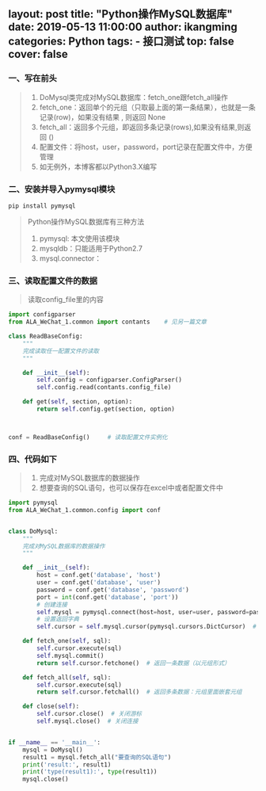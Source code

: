 layout: post
title: "Python操作MySQL数据库"
date: 2019-05-13 11:00:00
author: ikangming
categories: Python
tags: 
    - 接口测试
top: false
cover: false
---
###  一、写在前头
> 1. DoMysql类完成对MySQL数据库：fetch_one跟fetch_all操作
> 2. fetch_one：返回单个的元组（只取最上面的第一条结果），也就是一条记录(row)，如果没有结果 , 则返回 None
> 3. fetch_all：返回多个元组，即返回多条记录(rows),如果没有结果,则返回 ()
> 4. 配置文件：将host，user，password，port记录在配置文件中，方便管理
> 5. 如无例外，本博客都以Python3.X编写

### 二、安装并导入pymysql模块
`pip install pymysql`
> Python操作MySQL数据库有三种方法
> 1. pymysql: 本文使用该模块
> 2. mysqldb：只能适用于Python2.7
> 3. mysql.connector：

### 三、读取配置文件的数据
> 读取config_file里的内容

``` python
import configparser
from ALA_WeChat_1.common import contants	# 见另一篇文章

class ReadBaseConfig:
    """
    完成读取任一配置文件的读取
    """

    def __init__(self):
        self.config = configparser.ConfigParser()
        self.config.read(contants.config_file)

    def get(self, section, option):
        return self.config.get(section, option)



conf = ReadBaseConfig()     # 读取配置文件实例化
```

### 四、代码如下
> 1. 完成对MySQL数据库的数据操作
> 2. 想要查询的SQL语句，也可以保存在excel中或者配置文件中

``` python
import pymysql
from ALA_WeChat_1.common.config import conf


class DoMysql:
    """
    完成对MySQL数据库的数据操作
    """

    def __init__(self):
        host = conf.get('database', 'host')
        user = conf.get('database', 'user')
        password = conf.get('database', 'password')
        port = int(conf.get('database', 'port'))
        # 创建连接
        self.mysql = pymysql.connect(host=host, user=user, password=password, port=port, charset='utf8')
        # 设置返回字典
        self.cursor = self.mysql.cursor(pymysql.cursors.DictCursor)  # 创建游标

    def fetch_one(self, sql):
        self.cursor.execute(sql)
        self.mysql.commit()
        return self.cursor.fetchone()  # 返回一条数据（以元组形式）

    def fetch_all(self, sql):
        self.cursor.execute(sql)
        return self.cursor.fetchall()  # 返回多条数据：元组里面嵌套元组

    def close(self):
        self.cursor.close()  # 关闭游标
        self.mysql.close()  # 关闭连接


if __name__ == '__main__':
    mysql = DoMysql()
    result1 = mysql.fetch_all("要查询的SQL语句")
    print('result:', result1)
    print('type(result1):', type(result1))
    mysql.close()

```